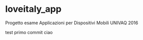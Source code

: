 # loveitaly_app
Progetto esame Applicazioni per Dispositivi Mobili UNIVAQ 2016

test primo commit
ciao